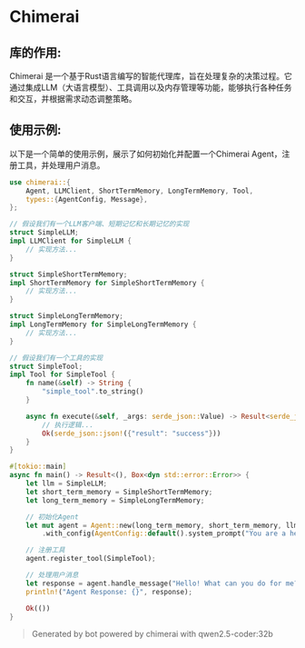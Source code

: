 # Chimerai

## 库的作用:
Chimerai 是一个基于Rust语言编写的智能代理库，旨在处理复杂的决策过程。它通过集成LLM（大语言模型）、工具调用以及内存管理等功能，能够执行各种任务和交互，并根据需求动态调整策略。

## 使用示例:
以下是一个简单的使用示例，展示了如何初始化并配置一个Chimerai Agent，注册工具，并处理用户消息。

```rust
use chimerai::{
    Agent, LLMClient, ShortTermMemory, LongTermMemory, Tool,
    types::{AgentConfig, Message},
};

// 假设我们有一个LLM客户端、短期记忆和长期记忆的实现
struct SimpleLLM;
impl LLMClient for SimpleLLM {
    // 实现方法...
}

struct SimpleShortTermMemory;
impl ShortTermMemory for SimpleShortTermMemory {
    // 实现方法...
}

struct SimpleLongTermMemory;
impl LongTermMemory for SimpleLongTermMemory {
    // 实现方法...
}

// 假设我们有一个工具的实现
struct SimpleTool;
impl Tool for SimpleTool {
    fn name(&self) -> String {
        "simple_tool".to_string()
    }

    async fn execute(&self, _args: serde_json::Value) -> Result<serde_json::Value> {
        // 执行逻辑...
        Ok(serde_json::json!({"result": "success"}))
    }
}

#[tokio::main]
async fn main() -> Result<(), Box<dyn std::error::Error>> {
    let llm = SimpleLLM;
    let short_term_memory = SimpleShortTermMemory;
    let long_term_memory = SimpleLongTermMemory;

    // 初始化Agent
    let mut agent = Agent::new(long_term_memory, short_term_memory, llm)
        .with_config(AgentConfig::default().system_prompt("You are a helpful assistant."));

    // 注册工具
    agent.register_tool(SimpleTool);

    // 处理用户消息
    let response = agent.handle_message("Hello! What can you do for me?".to_string()).await?;
    println!("Agent Response: {}", response);

    Ok(())
}
```

> Generated by bot powered by chimerai with qwen2.5-coder:32b
